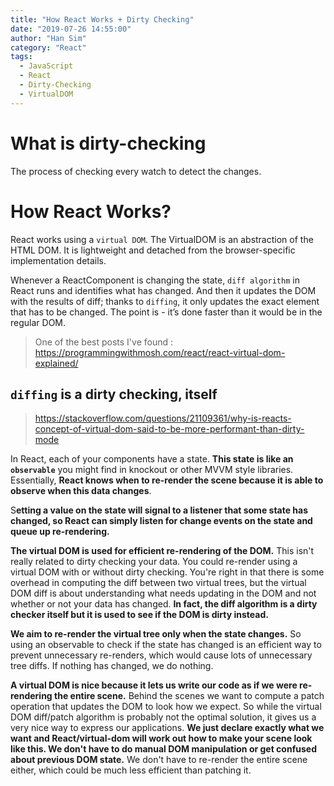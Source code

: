 ```yaml
---
title: "How React Works + Dirty Checking"
date: "2019-07-26 14:55:00"
author: "Han Sim"
category: "React"
tags:
  - JavaScript
  - React
  - Dirty-Checking
  - VirtualDOM
---
```


# What is dirty-checking

The process of checking every watch to detect the changes.

# How React Works?

React works using a `virtual DOM`. The VirtualDOM is an abstraction of the HTML DOM. It is lightweight and detached from the browser-specific implementation details. 

Whenever a ReactComponent is changing the state, `diff algorithm` in React runs and identifies what has changed. And then it updates the DOM with the results of diff; thanks to `diffing`, it only updates the exact element that has to be changed. The point is - it’s done faster than it would be in the regular DOM.

> One of the best posts I've found : https://programmingwithmosh.com/react/react-virtual-dom-explained/

## `diffing` is a dirty checking, itself

> https://stackoverflow.com/questions/21109361/why-is-reacts-concept-of-virtual-dom-said-to-be-more-performant-than-dirty-mode

In React, each of your components have a state. **This state is like an `observable`** you might find in knockout or other MVVM style libraries. Essentially, **React knows when to re-render the scene because it is able to observe when this data changes**. 

S**etting a value on the state will signal to a listener that some state has changed, so React can simply listen for change events on the state and queue up re-rendering.**

**The virtual DOM is used for efficient re-rendering of the DOM.** This isn't really related to dirty checking your data. You could re-render using a virtual DOM with or without dirty checking. You're right in that there is some overhead in computing the diff between two virtual trees, but the virtual DOM diff is about understanding what needs updating in the DOM and not whether or not your data has changed. **In fact, the diff algorithm is a dirty checker itself but it is used to see if the DOM is dirty instead.**

**We aim to re-render the virtual tree only when the state changes.** So using an observable to check if the state has changed is an efficient way to prevent unnecessary re-renders, which would cause lots of unnecessary tree diffs. If nothing has changed, we do nothing.

**A virtual DOM is nice because it lets us write our code as if we were re-rendering the entire scene.** Behind the scenes we want to compute a patch operation that updates the DOM to look how we expect. So while the virtual DOM diff/patch algorithm is probably not the optimal solution, it gives us a very nice way to express our applications. **We just declare exactly what we want and React/virtual-dom will work out how to make your scene look like this. We don't have to do manual DOM manipulation or get confused about previous DOM state.** We don't have to re-render the entire scene either, which could be much less efficient than patching it.
